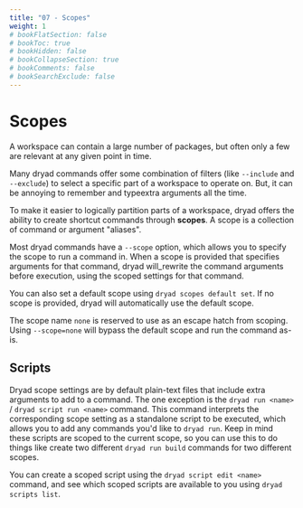 ```yaml
---
title: "07 - Scopes"
weight: 1
# bookFlatSection: false
# bookToc: true
# bookHidden: false
# bookCollapseSection: true
# bookComments: false
# bookSearchExclude: false
---
```


# Scopes

A workspace can contain a large number of packages, but often only a few are relevant at any given point in time.  

Many dryad commands offer some combination of filters (like `--include` and `--exclude`) to select a specific part of a workspace to operate on.  But, it can be annoying to remember and typeextra arguments all the time.

To make it easier to logically partition parts of a workspace, dryad offers the ability to create shortcut commands through **scopes**.  A scope is a collection of command or argument "aliases".

Most dryad commands have a `--scope` option, which allows you to specify the scope to run a command in.  When a scope is provided that specifies arguments for that command, dryad will_rewrite the command arguments before execution, using the scoped settings for that command.

You can also set a default scope using `dryad scopes default set`.  If no scope is provided, dryad will automatically use the default scope.

The scope name `none` is reserved to use as an escape hatch from scoping.  Using `--scope=none` will bypass the default scope and run the command as-is.

## Scripts

Dryad scope settings are by default plain-text files that include extra arguments to add to a command.  The one exception is the `dryad run <name>` / `dryad script run <name>` command.  This command interprets the corresponding scope setting as a standalone script to be executed, which allows you to add any commands you'd like to `dryad run`.  Keep in mind these scripts are scoped to the current scope, so you can use this to do things like create two different `dryad run build` commands for two different scopes.

You can create a scoped script using the `dryad script edit <name>` command, and see which scoped scripts are available to you using `dryad scripts list`.
